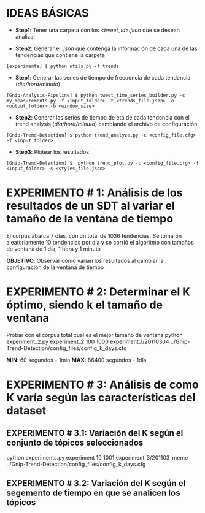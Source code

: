 IDEAS BÁSICAS
======

* **Step1**: Tener una carpeta con los *<tweet_id>.json* que se desean analizar

* **Step2**: Generar el *<trends>.json* que contenga la información de cada una de las tendencias que contiene la carpeta

`[experiments] $ python utils.py -f trends`

* **Step1**: Generar las series de tiempo de frecuencia de cada tendencia (*dia/hora/minuto*)

`[Gnip-Analysis-Pipeline] $ python tweet_time_series_builder.py -c my_measurements.py -f <input_folder> -t <trends_file.json> -o <output_folder> -b <window_size>`

* **Step2**: Generar las series de tiempo de eta de cada tendencia con el trend analysis (*dia/hora/minuto*) cambiando el archivo de configuración

`[Gnip-Trend-Detection] $ python trend_analyze.py -c <config_file.cfg> -f <input_folder>`

* **Step3**: Plotear los resultados

`[Gnip-Trend-Detection] $  python trend_plot.py -c <config_file.cfg> -f <input_folder> -s <styles_file.json>`


EXPERIMENTO # 1: Análisis de los resultados de un SDT al variar el tamaño de la ventana de tiempo
======

El corpus abarca 7 días, con un total de 1036 tendencias. Se tomaron aleatoriamente 10 tendencias por día y se corrió el algoritmo con tamaños de ventana de 1 día, 1 hora y 1 minuto

**OBJETIVO**: Observar cómo varían los resultados al cambiar la configuración de la ventana de tiempo

EXPERIMENTO # 2: Determinar el K óptimo, siendo k el tamaño de ventana
======
Probar con el corpus total cual es el mejor tamaño de ventana
 python experiment_2.py experiment_2 100 1000 experiment_1/20110304 ../Gnip-Trend-Detection/config_files/config_k_days.cfg


**MIN**: 60 segundos - 1min
**MAX**: 86400 segundos - 1día

EXPERIMENTO # 3: Análisis de como K varía según las características del dataset
======

EXPERIMENTO # 3.1: Variación del K según el conjunto de tópicos seleccionados
------

python experiments.py experiment 10 1001 experiment_3/201103_meme ../Gnip-Trend-Detection/config_files/config_k_days.cfg


EXPERIMENTO # 3.2: Variación del K según el segemento de tiempo en que se analicen los tópicos
------
